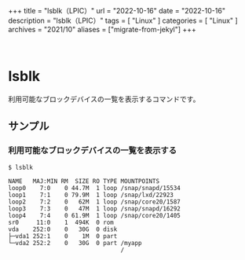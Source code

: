 +++
title = "lsblk（LPIC）"
url = "2022-10-16"
date = "2022-10-16"
description = "lsblk（LPIC）"
tags = [
  "Linux"
]
categories = [
  "Linux"
]
archives = "2021/10"
aliases = ["migrate-from-jekyl"]
+++

<br>

# lsblk

利用可能なブロックデバイスの一覧を表示するコマンドです。


## サンプル

### 利用可能なブロックデバイスの一覧を表示する

```
$ lsblk
```

```
NAME   MAJ:MIN RM  SIZE RO TYPE MOUNTPOINTS
loop0    7:0    0 44.7M  1 loop /snap/snapd/15534
loop1    7:1    0 79.9M  1 loop /snap/lxd/22923
loop2    7:2    0   62M  1 loop /snap/core20/1587
loop3    7:3    0   47M  1 loop /snap/snapd/16292
loop4    7:4    0 61.9M  1 loop /snap/core20/1405
sr0     11:0    1  494K  0 rom  
vda    252:0    0   30G  0 disk 
├─vda1 252:1    0    1M  0 part 
└─vda2 252:2    0   30G  0 part /myapp
                                /
```
